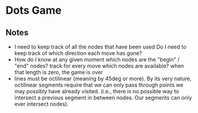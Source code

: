 # Dots Game

## Notes

* I need to keep track of all the nodes that have been used
    Do I need to keep track of which direction each move has gone?
* How do I know at any given moment which nodes are the "begin" / "end" nodes?
    track for every move which nodes are available?
        when that length is zero, the game is over
* lines must be octilinear (meaning by 45deg or more). By its very nature, octilinear segments require that we can only pass through points we may possibly have already visited. (i.e., there is no possible way to intersect a previous segment in between nodes. Our segments can only ever intersect nodes).




